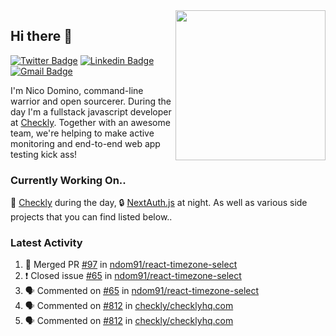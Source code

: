 <img align="right" src="https://user-images.githubusercontent.com/7415984/172472491-91b16eac-fa22-4ecf-92df-d687139fd1f9.gif" width="240" />

## Hi there 👋

[![Twitter Badge](https://img.shields.io/badge/-@ndom91-1ca0f1?style=flat-square&labelColor=1ca0f1&logo=twitter&logoColor=white&link=https://twitter.com/ndom91)](https://twitter.com/ndom91) [![Linkedin Badge](https://img.shields.io/badge/-ndom91-blue?style=flat-square&logo=Linkedin&logoColor=white&link=https://www.linkedin.com/in/ndom91/)](https://www.linkedin.com/in/ndom91/) [![Gmail Badge](https://img.shields.io/badge/-yo@ndo.dev-c14438?style=flat-square&logo=mail.ru&logoColor=white&link=mailto:yo@ndo.dev)](mailto:yo@ndo.dev)

I'm Nico Domino, command-line warrior and open sourcerer. During the day I'm a fullstack javascript developer at [Checkly](https://checklyhq.com). Together with an awesome team, we're helping to make active monitoring and end-to-end web app testing kick ass!

### Currently Working On..

🦝 [Checkly](https://checklyhq.com) during the day, 🔒 [NextAuth.js](https://github.com/nextauthjs/next-auth) at night. As well as various side projects that you can find listed below..

<!--START_SECTION_PROFILE_VIEWS:readme-info-->
<!--END_SECTION_PROFILE_VIEWS:readme-info-->

<!--START_SECTION_DAILY_COMMIT:readme-info-->
<!--END_SECTION_DAILY_COMMIT:readme-info-->

<!--START_SECTION_WEEKLY_COMMIT:readme-info-->
<!--END_SECTION_WEEKLY_COMMIT:readme-info-->

### Latest Activity

<!--START_SECTION:activity-->
1. 🎉 Merged PR [#97](https://github.com/ndom91/react-timezone-select/pull/97) in [ndom91/react-timezone-select](https://github.com/ndom91/react-timezone-select)
2. ❗️ Closed issue [#65](https://github.com/ndom91/react-timezone-select/issues/65) in [ndom91/react-timezone-select](https://github.com/ndom91/react-timezone-select)
3. 🗣 Commented on [#65](https://github.com/ndom91/react-timezone-select/issues/65) in [ndom91/react-timezone-select](https://github.com/ndom91/react-timezone-select)
4. 🗣 Commented on [#812](https://github.com/checkly/checklyhq.com/issues/812) in [checkly/checklyhq.com](https://github.com/checkly/checklyhq.com)
5. 🗣 Commented on [#812](https://github.com/checkly/checklyhq.com/issues/812) in [checkly/checklyhq.com](https://github.com/checkly/checklyhq.com)
<!--END_SECTION:activity-->
